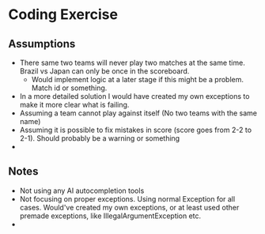 # Coding Exercise

## Assumptions

- There same two teams will never play two matches at the same time. Brazil vs Japan can only be once in the scoreboard.
  - Would implement logic at a later stage if this might be a problem. Match id or something.
- In a more detailed solution I would have created my own exceptions to make it more clear what is failing. 
- Assuming a team cannot play against itself (No two teams with the same name)
- Assuming it is possible to fix mistakes in score (score goes from 2-2 to 2-1). Should probably be a warning or something
- 

## Notes
- Not using any AI autocompletion tools
- Not focusing on proper exceptions. Using normal Exception for all cases. Would've created my own exceptions, or at least used other premade exceptions, like IllegalArgumentException etc.
- 